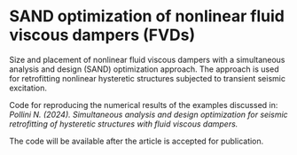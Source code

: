 # SAND optimization of nonlinear fluid viscous dampers (FVDs)

Size and placement of nonlinear fluid viscous dampers with a simultaneous analysis and design (SAND) optimization approach. The approach is used for retrofitting nonlinear hysteretic structures subjected to transient seismic excitation.

Code for reproducing the numerical results of the examples discussed in:
<em>Pollini N. (2024). Simultaneous analysis and design optimization for seismic retrofitting of hysteretic structures with fluid viscous dampers.</em>   

The code will be available after the article is accepted for publication.   

